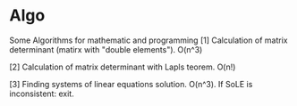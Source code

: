 # Algo
Some Algorithms for mathematic and programming
[1] Calculation of matrix determinant (matirx with "double elements"). O(n^3)

[2] Calculation of matrix determinant with Lapls teorem. O(n!)

[3] Finding systems of linear equations solution. O(n^3). If SoLE is inconsistent: exit.
